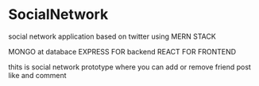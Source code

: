 # SocialNetwork
social network application based on twitter  using MERN STACK

MONGO  at databace
EXPRESS FOR backend
REACT FOR FRONTEND

thits is social network prototype where you can add or remove friend post like and comment 

